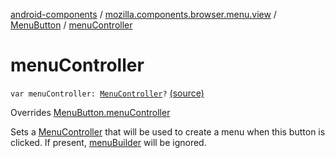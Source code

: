 [android-components](../../index.md) / [mozilla.components.browser.menu.view](../index.md) / [MenuButton](index.md) / [menuController](./menu-controller.md)

# menuController

`var menuController: `[`MenuController`](../../mozilla.components.concept.menu/-menu-controller/index.md)`?` [(source)](https://github.com/mozilla-mobile/android-components/blob/master/components/browser/menu/src/main/java/mozilla/components/browser/menu/view/MenuButton.kt#L83)

Overrides [MenuButton.menuController](../../mozilla.components.concept.menu/-menu-button/menu-controller.md)

Sets a [MenuController](../../mozilla.components.concept.menu/-menu-controller/index.md) that will be used to create a menu when this button is clicked.
If present, [menuBuilder](menu-builder.md) will be ignored.


